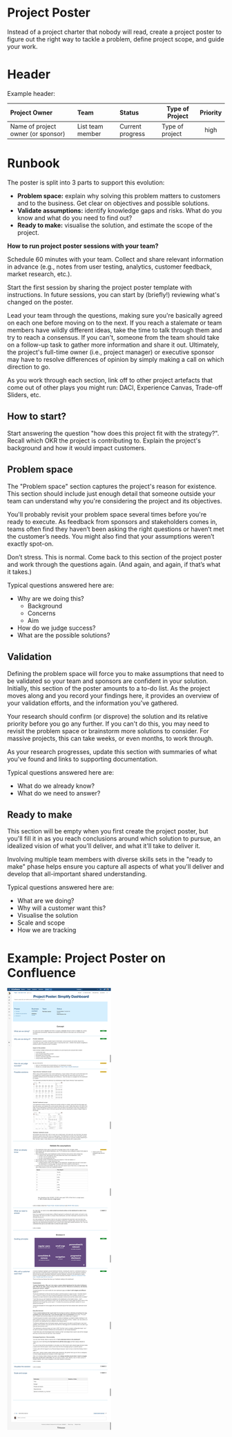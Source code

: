 # Project Poster

Instead of a project charter that nobody will read, create a project poster to figure out the right way to tackle a problem, define project scope, and guide your work.

# Header

Example header:

| Project Owner                      | Team             | Status           | Type of Project | Priority |
|:-----------------------------------|:-----------------|:-----------------|-----------------|:--------:|
| Name of project owner (or sponsor) | List team member | Current progress | Type of project |   high   |

# Runbook

The poster is split into 3 parts to support this evolution:

- **Problem space:** explain why solving this problem matters to customers and to the business. Get clear on objectives and possible solutions.
- **Validate assumptions:** identify knowledge gaps and risks. What do you know and what do you need to find out?
- **Ready to make:** visualise the solution, and estimate the scope of the project.

**How to run project poster sessions with your team?**

Schedule 60 minutes with your team. Collect and share relevant information in advance (e.g., notes from user testing, analytics, customer feedback, market research, etc.).

Start the first session by sharing the project poster template with instructions. In future sessions, you can start by (briefly!) reviewing what's changed on the poster.

Lead your team through the questions, making sure you're basically agreed on each one before moving on to the next. If you reach a stalemate or team members have wildly different ideas, take the time to talk through them and try to reach a consensus. If you can't, someone from the team should take on a follow-up task to gather more information and share it out. Ultimately, the project's full-time owner (i.e., project manager) or executive sponsor may have to resolve differences of opinion by simply making a call on which direction to go.

As you work through each section, link off to other project artefacts that come out of other plays you might run: DACI, Experience Canvas, Trade-off Sliders, etc.

## How to start?

Start answering the question "how does this project fit with the strategy?". Recall which OKR the project is contributing to. Explain the project's background and how it would impact customers.

## Problem space

The "Problem space" section captures the project's reason for existence. This section should include just enough detail that someone outside your team can understand why you're considering the project and its objectives.

You'll probably revisit your problem space several times before you're ready to execute. As feedback from sponsors and stakeholders comes in, teams often find they haven’t been asking the right questions or haven’t met the customer’s needs. You might also find that your assumptions weren’t exactly spot-on.

Don’t stress. This is normal. Come back to this section of the project poster and work through the questions again. (And again, and again, if that’s what it takes.)

Typical questions answered here are:

- Why are we doing this?
  - Background
  - Concerns
  - Aim
- How do we judge success?
- What are the possible solutions?

## Validation

Defining the problem space will force you to make assumptions that need to be validated so your team and sponsors are confident in your solution. Initially, this section of the poster amounts to a to-do list. As the project moves along and you record your findings here, it provides an overview of your validation efforts, and the information you've gathered.

Your research should confirm (or disprove) the solution and its relative priority before you go any further. If you can't do this, you may need to revisit the problem space or brainstorm more solutions to consider. For massive projects, this can take weeks, or even months, to work through.

As your research progresses, update this section with summaries of what you've found and links to supporting documentation.

Typical questions answered here are:

- What do we already know?
- What do we need to answer?

## Ready to make

This section will be empty when you first create the project poster, but you'll fill it in as you reach conclusions around which solution to pursue, an idealized vision of what you'll deliver, and what it'll take to deliver it.

Involving multiple team members with diverse skills sets in the "ready to make" phase helps ensure you capture all aspects of what you'll deliver and develop that all-important shared understanding.

Typical questions answered here are:

- What are we doing?
- Why will a customer want this?
- Visualise the solution
- Scale and scope
- How we are tracking

# Example: Project Poster on Confluence

![Project Poster on Confluence](./img/Project_Poster__Simplify_Dashboard-d15b911b-23a4-480e-9a8b-c053a0fca72e.jpg)
